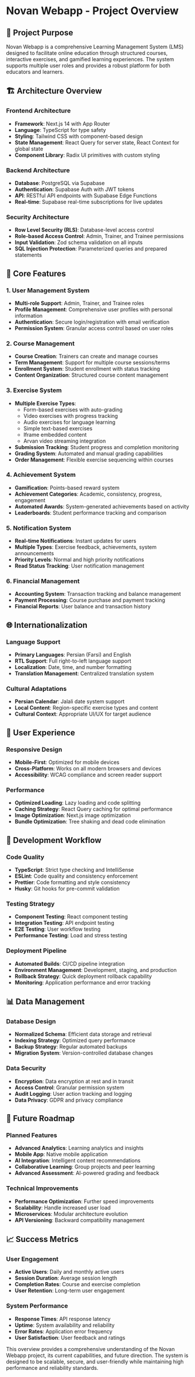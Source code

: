 # Novan Webapp - Project Overview

## 🎯 Project Purpose

Novan Webapp is a comprehensive Learning Management System (LMS) designed to facilitate online education through structured courses, interactive exercises, and gamified learning experiences. The system supports multiple user roles and provides a robust platform for both educators and learners.

## 🏗️ Architecture Overview

### Frontend Architecture
- **Framework**: Next.js 14 with App Router
- **Language**: TypeScript for type safety
- **Styling**: Tailwind CSS with component-based design
- **State Management**: React Query for server state, React Context for global state
- **Component Library**: Radix UI primitives with custom styling

### Backend Architecture
- **Database**: PostgreSQL via Supabase
- **Authentication**: Supabase Auth with JWT tokens
- **API**: RESTful API endpoints with Supabase Edge Functions
- **Real-time**: Supabase real-time subscriptions for live updates

### Security Architecture
- **Row Level Security (RLS)**: Database-level access control
- **Role-based Access Control**: Admin, Trainer, and Trainee permissions
- **Input Validation**: Zod schema validation on all inputs
- **SQL Injection Protection**: Parameterized queries and prepared statements

## 🔑 Core Features

### 1. User Management System
- **Multi-role Support**: Admin, Trainer, and Trainee roles
- **Profile Management**: Comprehensive user profiles with personal information
- **Authentication**: Secure login/registration with email verification
- **Permission System**: Granular access control based on user roles

### 2. Course Management
- **Course Creation**: Trainers can create and manage courses
- **Term Management**: Support for multiple course sessions/terms
- **Enrollment System**: Student enrollment with status tracking
- **Content Organization**: Structured course content management

### 3. Exercise System
- **Multiple Exercise Types**:
  - Form-based exercises with auto-grading
  - Video exercises with progress tracking
  - Audio exercises for language learning
  - Simple text-based exercises
  - Iframe embedded content
  - Arvan video streaming integration
- **Submission Tracking**: Student progress and completion monitoring
- **Grading System**: Automated and manual grading capabilities
- **Order Management**: Flexible exercise sequencing within courses

### 4. Achievement System
- **Gamification**: Points-based reward system
- **Achievement Categories**: Academic, consistency, progress, engagement
- **Automated Awards**: System-generated achievements based on activity
- **Leaderboards**: Student performance tracking and comparison

### 5. Notification System
- **Real-time Notifications**: Instant updates for users
- **Multiple Types**: Exercise feedback, achievements, system announcements
- **Priority Levels**: Normal and high priority notifications
- **Read Status Tracking**: User notification management

### 6. Financial Management
- **Accounting System**: Transaction tracking and balance management
- **Payment Processing**: Course purchase and payment tracking
- **Financial Reports**: User balance and transaction history

## 🌐 Internationalization

### Language Support
- **Primary Languages**: Persian (Farsi) and English
- **RTL Support**: Full right-to-left language support
- **Localization**: Date, time, and number formatting
- **Translation Management**: Centralized translation system

### Cultural Adaptations
- **Persian Calendar**: Jalali date system support
- **Local Content**: Region-specific exercise types and content
- **Cultural Context**: Appropriate UI/UX for target audience

## 📱 User Experience

### Responsive Design
- **Mobile-First**: Optimized for mobile devices
- **Cross-Platform**: Works on all modern browsers and devices
- **Accessibility**: WCAG compliance and screen reader support

### Performance
- **Optimized Loading**: Lazy loading and code splitting
- **Caching Strategy**: React Query caching for optimal performance
- **Image Optimization**: Next.js image optimization
- **Bundle Optimization**: Tree shaking and dead code elimination

## 🔧 Development Workflow

### Code Quality
- **TypeScript**: Strict type checking and IntelliSense
- **ESLint**: Code quality and consistency enforcement
- **Prettier**: Code formatting and style consistency
- **Husky**: Git hooks for pre-commit validation

### Testing Strategy
- **Component Testing**: React component testing
- **Integration Testing**: API endpoint testing
- **E2E Testing**: User workflow testing
- **Performance Testing**: Load and stress testing

### Deployment Pipeline
- **Automated Builds**: CI/CD pipeline integration
- **Environment Management**: Development, staging, and production
- **Rollback Strategy**: Quick deployment rollback capability
- **Monitoring**: Application performance and error tracking

## 📊 Data Management

### Database Design
- **Normalized Schema**: Efficient data storage and retrieval
- **Indexing Strategy**: Optimized query performance
- **Backup Strategy**: Regular automated backups
- **Migration System**: Version-controlled database changes

### Data Security
- **Encryption**: Data encryption at rest and in transit
- **Access Control**: Granular permission system
- **Audit Logging**: User action tracking and logging
- **Data Privacy**: GDPR and privacy compliance

## 🚀 Future Roadmap

### Planned Features
- **Advanced Analytics**: Learning analytics and insights
- **Mobile App**: Native mobile application
- **AI Integration**: Intelligent content recommendations
- **Collaborative Learning**: Group projects and peer learning
- **Advanced Assessment**: AI-powered grading and feedback

### Technical Improvements
- **Performance Optimization**: Further speed improvements
- **Scalability**: Handle increased user load
- **Microservices**: Modular architecture evolution
- **API Versioning**: Backward compatibility management

## 📈 Success Metrics

### User Engagement
- **Active Users**: Daily and monthly active users
- **Session Duration**: Average session length
- **Completion Rates**: Course and exercise completion
- **User Retention**: Long-term user engagement

### System Performance
- **Response Times**: API response latency
- **Uptime**: System availability and reliability
- **Error Rates**: Application error frequency
- **User Satisfaction**: User feedback and ratings

This overview provides a comprehensive understanding of the Novan Webapp project, its current capabilities, and future direction. The system is designed to be scalable, secure, and user-friendly while maintaining high performance and reliability standards.

